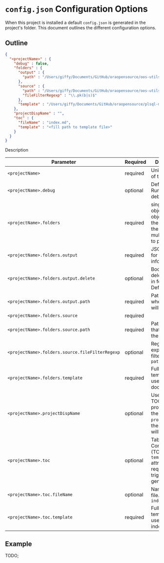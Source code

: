 # `config.json` Configuration Options

When this project is installed a default `config.json` is generated in the project's folder. This document outlines the different configuration options.

## Outline

```json
{
  "<projectName>" : {
    "debug" : false,
    "folders" : {
      "output" : {
        "path" : "/Users/giffy/Documents/GitHub/oraopensource/oos-utils/docs"
      },
      "source" : {
        "path" : "/Users/giffy/Documents/GitHub/oraopensource/oos-utils/source/packages",
        "fileFilterRegexp" : "\\.pk(b|s)$"
      },
      "template" : "/Users/giffy/Documents/GitHub/oraopensource/plsql-md-doc/templates/package.md"
    },
    "projectDispName" : "",
    "toc" : {
      "fileName" : "index.md",
      "template" : "<fill path to template file>"
    }
  }
}
```

Description

Parameter | Required | Description
--- | --- | ---
`<projectName>` | required | Unique name of the project.
`<projectName>.debug` | optional | Default: `false`. Run app in debug mode.
`<projectName>.folders` | required | single JSON object array of objects. Use the an array if the project has multiple folders to process.
`<projectName>.folders.output` | required | JSON object for output information
`<projectName>.folders.output.delete` | optional | Boolean to delete contents in folder. Default `false`.
`<projectName>.folders.output.path` | required | Path to folder where `.md` files will reside.
`<projectName>.folders.source` | required |
`<projectName>.folders.source.path` | required | Path to folder that contains the source files
`<projectName>.folders.source.fileFilterRegexp` | optional | Regular expression to filter files from `paths/src`
`<projectName>.folders.template` | required | Full path to `.md` template file to use for the documentation.
`<projectName>.projectDispName` | optional | Used for the TOC. If none provided, then the root `projectName` in the config file will be used.
`<projectName>.toc` | optional | Table Of Contents (TOC) file. The `template` attribute is required to trigger generation.
`<projectName>.toc.fileName` | optional | Name of TOC file. Default `index.md`
`<projectName>.toc.template` | required | Full path to `.md` template file to use for the index


## Example

TODO;
